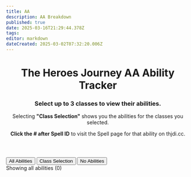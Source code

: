 ```yaml
---
title: AA
description: AA Breakdown
published: true
date: 2025-03-16T21:29:44.378Z
tags: 
editor: markdown
dateCreated: 2025-03-02T07:32:20.006Z
---
```


<!DOCTYPE html>
<html lang="en">
<head>
    <meta charset="UTF-8">
    <meta name="viewport" content="width=device-width, initial-scale=1.0">
    <title>The Heroes Journey AA Ability Tracker</title>
    <link rel="stylesheet" href="styles.css">
</head>
<body>
    <header>
        <h1>The Heroes Journey AA Ability Tracker</h1>
        <h3>Select up to 3 classes to view their abilities.</h3>
        <p>Selecting <strong>"Class Selection"</strong> shows you the abilities for the classes you selected.</p>
        <p><strong>Click the # after Spell ID</strong> to visit the Spell page for that ability on thjdi.cc.</p>
    </header>
    <div class="controls">
        <div class="filter-options">
            <button class="mode-button active" data-mode="all">All Abilities</button>
            <button class="mode-button" data-mode="selection">Class Selection</button>
            <button class="mode-button" data-mode="none">No Abilities</button>
        </div>
        <div class="class-buttons" id="classButtons">
            <!-- Class buttons will be added here by JavaScript -->
        </div>
    </div>
    <div class="stats" id="stats">
        Showing all abilities (0)
    </div>
    <div class="abilities-container" id="abilitiesContainer">
        <!-- Abilities will be added here by JavaScript -->
    </div>
    <script src="script.js"></script>
</body>
</html>

